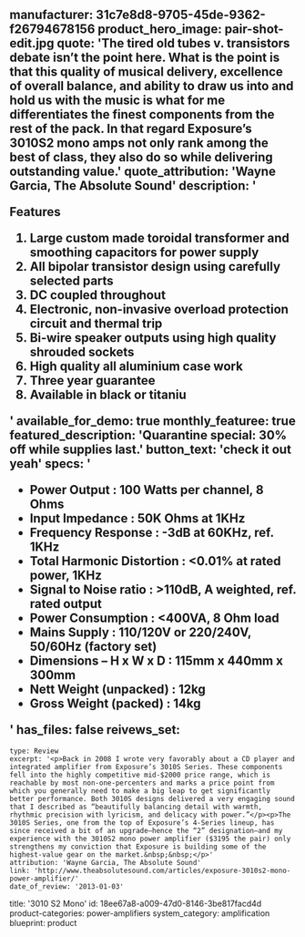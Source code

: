 manufacturer: 31c7e8d8-9705-45de-9362-f26794678156
product_hero_image: pair-shot-edit.jpg
quote: 'The tired old tubes v. transistors debate isn’t the point here. What is the point is that this quality of musical delivery, excellence of overall balance, and ability to draw us into and hold us with the music is what for me differentiates the finest components from the rest of the pack. In that regard Exposure’s 3010S2 mono amps not only rank among the best of class, they also do so while delivering outstanding value.'
quote_attribution: 'Wayne Garcia, The Absolute Sound'
description: '<p>Features</p><ol><li>Large custom made toroidal transformer and smoothing capacitors for power supply</li><li>All bipolar transistor design using carefully selected parts</li><li>DC coupled throughout</li><li>Electronic, non-invasive overload protection circuit and thermal trip</li><li>Bi-wire speaker outputs using high quality shrouded sockets</li><li>High quality all aluminium case work</li><li>Three year guarantee</li><li>Available in black or titaniu</li></ol>'
available_for_demo: true
monthly_featuree: true
featured_description: 'Quarantine special: 30% off while supplies last.'
button_text: 'check it out yeah'
specs: '<ul><li>Power Output : 100 Watts per channel, 8 Ohms</li><li>Input Impedance : 50K Ohms at 1KHz</li><li>Frequency Response : -3dB at 60KHz, ref. 1KHz</li><li>Total Harmonic Distortion : &lt;0.01% at rated power, 1KHz</li><li>Signal to Noise ratio : &gt;110dB, A weighted, ref. rated output</li><li>Power Consumption : &lt;400VA, 8 Ohm load</li><li>Mains Supply : 110/120V or 220/240V, 50/60Hz (factory set)</li><li>Dimensions – H x W x D : 115mm x 440mm x 300mm</li><li>Nett Weight (unpacked) : 12kg</li><li>Gross Weight (packed) : 14kg</li></ul>'
has_files: false
reivews_set:
  -
    type: Review
    excerpt: '<p>Back in 2008 I wrote very favorably about a CD player and integrated amplifier from Exposure’s 3010S Series. These components fell into the highly competitive mid-$2000 price range, which is reachable by most non-one-percenters and marks a price point from which you generally need to make a big leap to get significantly better performance. Both 3010S designs delivered a very engaging sound that I described as “beautifully balancing detail with warmth, rhythmic precision with lyricism, and delicacy with power.”</p><p>The 3010S Series, one from the top of Exposure’s 4-Series lineup, has since received a bit of an upgrade—hence the “2” designation—and my experience with the 3010S2 mono power amplifier ($3195 the pair) only strengthens my conviction that Exposure is building some of the highest-value gear on the market.&nbsp;&nbsp;</p>'
    attribution: 'Wayne Garcia, The Absolute Sound'
    link: 'http://www.theabsolutesound.com/articles/exposure-3010s2-mono-power-amplifier/'
    date_of_review: '2013-01-03'
title: '3010 S2 Mono'
id: 18ee67a8-a009-47d0-8146-3be817facd4d
product-categories: power-amplifiers
system_category: amplification
blueprint: product

